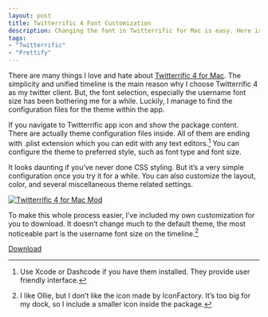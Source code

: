 ```yaml
---
layout: post
title: Twitterrific 4 Font Customization
description: Changing the font in Twitterrific for Mac is easy. Here is the tutorial to use your favorite font in Twitterrific.
tags:
- "Twitterrific"
- "Prettify"
---
```

There are many things I love and hate about [Twitterrific 4 for Mac][1]. The simplicity and unified timeline is the main reason why I choose Twitterrific 4 as my twitter client. But, the font selection, especially the username font size has been bothering me for a while. Luckily, I manage to find the configuration files for the theme within the app.

[1]: http://sayzlim.net/minimal-twitterrific-4-for-mac/ "Minimal Twitterrific 4 for Mac | Sayz Lim"

<!--more-->

If you navigate to Twitterrific app icon and show the package content. There are actually theme configuration files inside. All of them are ending with .plist extension which you can edit with any text editors.[^1] You can configure the theme to preferred style, such as font type and font size.

It looks daunting if you’ve never done CSS styling. But it’s a very simple configuration once you try it for a while. You can also customize the layout, color, and several miscellaneous theme related settings.

[ ![Twitterrific 4 for Mac Mod][img1] ](http://images.sayzlim.net/2011/05/twitterrific_mod.jpg "Twitterrific 4 for Mac Mod")

[img1]: http://images.sayzlim.net/2011/05/twitterrific_mod.jpg "Twitterrific 4 for Mac Mod"

To make this whole process easier, I’ve included my own customization for you to download. It doesn’t change much to the default theme, the most noticeable part is the username font size on the timeline.[^2]

[Download](http://s3.sayzlim.net/f/twitterrific-4-font-mod.zip "Twitterrific 4 for Mac Mod")

[^1]: Use Xcode or Dashcode if you have them installed. They provide user friendly interface.

[^2]: I like Ollie, but I don’t like the icon made by IconFactory. It’s too big for my dock, so I include a smaller icon inside the package.

